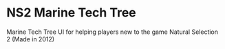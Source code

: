 # NS2 Marine Tech Tree
Marine Tech Tree UI for helping players new to the game Natural Selection 2
(Made in 2012)
